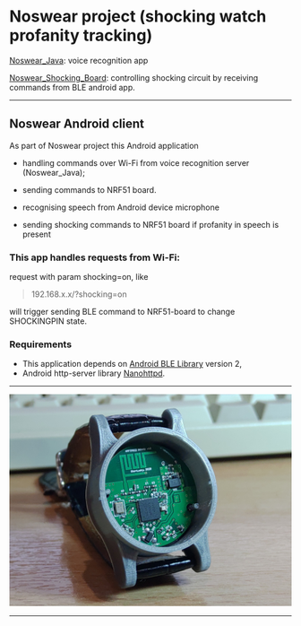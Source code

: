 # Noswear project (shocking watch profanity tracking)  

[Noswear_Java](https://github.com/StarrLucky/Noswear_Java): voice recognition app  

[Noswear_Shocking_Board](https://github.com/StarrLucky/Noswear_Shocking_Board): controlling shocking circuit by receiving commands from BLE android app.  

--- 

## Noswear Android client

As part of Noswear project this Android application
* handling commands over Wi-Fi from voice recognition server (Noswear_Java);
* sending commands to NRF51 board.

* recognising speech from Android device microphone 
* sending shocking commands to NRF51 board if profanity in speech is present

### This app handles requests from Wi-Fi:
request with param shocking=on, like

> 192.168.x.x/?shocking=on

 will trigger sending BLE command to NRF51-board to change SHOCKINGPIN state.
 
### Requirements

* This application depends on [Android BLE Library](https://github.com/NordicSemiconductor/Android-BLE-Library/) version 2,
* Android http-server library [Nanohttpd](https://github.com/NanoHttpd/nanohttpd).

----

  ![Noswear shocking watch pcb](https://github.com/StarrLucky/Noswear_Shocking_Board/blob/master/pcb.jpg)

----
